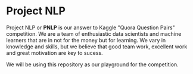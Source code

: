 # Project NLP

Project NLP or **PNLP** is our answer to Kaggle "Quora Question Pairs" competition. We are a team of enthusiastic data scientists and machine learners that are in not for the money but for learning. We vary in knowledge and skills, but we believe that good team work, excellent work and great motivation are key to sucess. 

We will be using this repository as our playground for the competition. 
